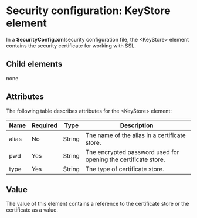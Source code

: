 # Security configuration: KeyStore element

In a **SecurityConfig.xml**security configuration file, the \<KeyStore> element contains the security certificate for working with SSL.

## Child elements

none

## Attributes

The following table describes attributes for the \<KeyStore> element:

|**Name**|**Required**|**Type**|**Description**|
|--------|--------|--------|--------|
|alias   |No      |String  |The name of the alias in a certificate store.|
|pwd     |Yes     |String  |The encrypted password used for opening the certificate store.|
|type    |Yes     |String  |The type of certificate store.|



## Value

The value of this element contains a reference to the certificate store or the certificate as a value.